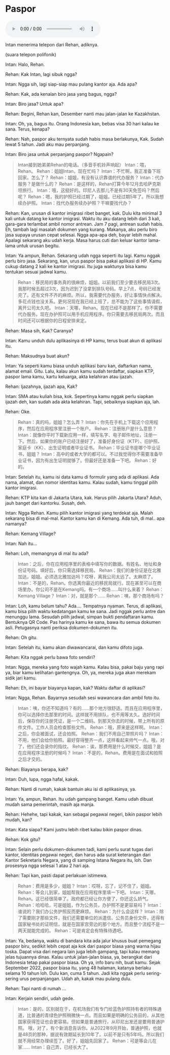 # Paspor

![U1T4 - Paspor](./audio/U1T4%20-%20Paspor.m4a)

Intan menerima telepon dari Rehan, adiknya.

(suara telepon polifonik)

Intan: Halo, Rehan.

Rehan: Kak Intan, lagi sibuk ngga?

Intan: Ngga sih, lagi siap-siap mau pulang kantor aja. Ada apa?

Rehan: Kak, ada kenalan biro jasa yang bagus, ngga?

Intan: Biro jasa? Untuk apa?

Rehan: Begini, Rehan kan, Desember nanti mau jalan-jalan ke Kazakhstan.

Intan: Oh, ya, bagus itu. Orang Indonesia kan, bebas visa 30 hari kalau ke sana. Terus, kenapa?

Rehan: Nah, paspor aku ternyata sudah habis masa berlakunya, Kak. Sudah lewat 5 tahun. Jadi aku mau perpanjang.

Intan: Biro jasa untuk perpanjang paspor? Ngapain?

> Intan接到她弟弟Rehan的电话。（多音手机铃声响起）
> Intan：喂，Rehan。
> Rehan：姐姐Intan，现在忙吗？
> Intan：不忙啊，我正准备下班回家。怎么了？
> Rehan：姐姐，有没有认识靠谱的代办服务？
> Intan：代办服务？是做什么的？
> Rehan：是这样的，Rehan打算今年12月去哈萨克斯坦旅行。
> Intan：哦，这挺好的。印尼人去那儿不是有30天免签吗？然后呢？
> Rehan：嗯，我的护照已经过期了，姐姐。已经过期5年了。所以我想续办护照。
> Intan：找代办服务续办护照？干嘛要找代办？

Rehan: Kan, urusan di kantor imigrasi ribet banget, kak. Dulu kita minimal 3 kali untuk datang ke kantor imigrasi. Waktu itu aku datang lebih dari 3 kali, gara-gara terlambat ambil nomor antrean. Jam 7 pagi, antrean sudah habis. Eh, tambah lagi masalah dokumen yang kurang. Makanya, aku perlu biro jasa supaya urusan cepat selesai. Ngga apa-apa deh, bayar lebih mahal. Apalagi sekarang aku udah kerja. Masa harus cuti dan keluar kantor lama-lama untuk urusan begitu.

Intan: Ya ampun, Rehan. Sekarang udah ngga seperti itu lagi. Kamu nggak perlu biro jasa. Sekarang, kan, urus paspor bisa pakai aplikasi di HP. Kamu cukup datang 2 kali ke kantor imigrasi. Itu juga waktunya bisa kamu tentukan sesuai jadwal kamu.

> Rehan：移民局的事务真的很麻烦，姐姐。以前我们至少要去移民局3次。我那时候去超过3次，因为迟到了没拿到排队号码。早上7点，号码已经发完了。还有文件不齐的麻烦。所以，我需要代办服务，好让事情快点解决。多花点钱也没关系。更何况现在我已经上班了，总不能为了这些事情请假，离开公司太久吧。
> Intan：天哪，Rehan。现在已经不是那样了。你不需要代办服务。现在办护照可以用手机应用程序。你只需要去移民局两次。而且时间还可以根据你的日程安排来定。

Rehan: Masa sih, Kak? Caranya?

Intan: Kamu unduh dulu aplikasinya di HP kamu, terus buat akun di aplikasi itu.

Rehan: Maksudnya buat akun?

Intan: Ya seperti kamu biasa unduh aplikasi baru kan, daftarkan nama, alamat email. Gitu. Lalu, kalau akun kamu sudah terdaftar, siapkan KTP, paspor lama kamu, kartu keluarga, akta kelahiran atau ijazah.

Rehan: Ijazahnya, ijazah apa, Kak?

Intan: SMA atau kuliah bisa, kok. Sepertinya kamu nggak perlu siapkan ijazah deh, kan sudah ada akta kelahiran. Tapi, sebaiknya siapkan aja, lah.

Rehan: Oke.

> Rehan：真的吗，姐姐？怎么弄？
> Intan：你先在手机上下载这个应用程序，然后在应用程序里注册一个账户。
> Rehan：注册账户是什么意思？
> Intan：就像你平时下载新应用一样，填写名字、电子邮件地址，注册一下。然后，如果你的账户已经注册好了，准备好身份证（KTP）、旧护照、家庭卡（KK）、出生证明或者毕业证书。
> Rehan：毕业证书是哪个毕业证书，姐姐？
> Intan：高中的或者大学的都可以。不过我觉得你不需要准备毕业证书，因为有出生证明就够了。但最好还是准备一下吧。
> Rehan：好的。

Intan: Setelah itu, kamu isi data kamu di formulir yang ada di aplikasi. Ada nama, alamat, dan nomor identitas kamu. Kalau sudah, kamu tinggal pilih kantor imigrasi.

Rehan: KTP kita kan di Jakarta Utara, kak. Harus pilih Jakarta Utara? Aduh, jauh banget dari kantorku. Susah, deh.

Intan: Ngga Rehan. Kamu pilih kantor imigrasi yang terdekat aja. Malah sekarang bisa di mal-mal. Kantor kamu kan di Kemang. Ada tuh, di mal.. apa namanya?

Rehan: Kemang Village?

Intan: Nah itu…

Rehan: Loh, memangnya di mal itu ada?

> Intan：之后，你在应用程序里的表格中填写你的数据。有姓名、地址和身份证号码。填好后，你只需选择移民局。
> Rehan：我们的身份证是在北雅加达，姐姐。必须选北雅加达吗？哎呀，离我公司太远了。太麻烦了。
> Intan：不是的，Rehan。你选离你最近的移民局就行。现在甚至可以在商场里办。你公司不是在Kemang吗。有一个商场……叫什么来着？
> Rehan：Kemang Village？
> Intan：对，就是那个……
> Rehan：咦，那个商场有吗？

Intan: Loh, kamu belum tahu? Ada…. Tempatnya nyaman. Terus, di aplikasi, kamu bisa pilih waktu kedatangan kamu ke sana. Jadi nggak perlu antre dan menunggu lama. Sesudah pilih jadwal, simpan bukti pendaftaran kamu. Bentuknya QR Code. Pas harinya kamu ke sana, bawa itu semua dokumen asli. Petugasnya nanti periksa dokumen-dokumen itu.

Rehan: Oh gitu.

Intan: Setelah itu, kamu akan diwawancarai, dan kamu difoto juga.

Rehan: Kita nggak perlu bawa foto sendiri?

Intan: Ngga, mereka yang foto wajah kamu. Kalau bisa, pakai baju yang rapi ya, biar kamu kelihatan gantengnya. Oh, ya, mereka juga akan merekam sidik jari kamu.

Rehan: Eh, ini bayar biayanya kapan, kak? Waktu daftar di aplikasi?

Intan: Ngga, Rehan. Bayarnya sesudah sesi wawancara dan ambil foto itu.

> Intan：咦，你还不知道吗？有的……那个地方很舒适。而且在应用程序里，你可以选择你去那里的时间。这样就不用排队，也不用等太久。选好时间后，保存你的注册凭证，是一个二维码。到那天你去的时候，带上所有的原件文件。工作人员会检查那些文件。
> Rehan：哦，原来是这样啊。
> Intan：之后，你会被面试，还会拍照。
> Rehan：我们不用自己带照片吗？
> Intan：不用，他们会给你拍照。最好穿得整齐一点，这样看起来帅气一点。哦，对了，他们还会录你的指纹。
> Rehan：诶，那费用是什么时候交，姐姐？是在应用程序注册的时候吗？
> Intan：不是的，Rehan。费用是在面试和拍照之后才交的。

Rehan: Biayanya berapa, kak?

Intan: Duh, lupa, ngga hafal, kakak.

Rehan: Nanti di rumah, kakak bantuin aku isi di aplikasinya, ya.

Intan: Ya, ampun, Rehan. Itu udah gampang banget. Kamu udah dibuat mudah sama pemerintah, masih aja manja.

Rehan: Hehehe, tapi kakak, kan sebagai pegawai negeri, bikin paspor lebih mudah, kan?

Intan: Kata siapa? Kami justru lebih ribet kalau bikin paspor dinas.

Rehan: Kok gitu?

Intan: Selain perlu dokumen-dokumen tadi, kami perlu surat tugas dari kantor, identitas pegawai negeri, dan harus ada surat keterangan dari Kantor Sekretaris Negara, yang di samping Istana Negara itu, loh. Dan prosesnya ngga selesai 1 atau 2 hari aja.

Rehan: Tapi kan, pasti dapat perlakuan istimewa.

> Rehan：费用是多少，姐姐？
> Intan：哎呀，忘了，记不住了，姐姐。
> Rehan：等会儿到家，姐姐帮我在应用程序里填一下吧。
> Intan：天哪，Rehan。这已经很简单了。政府都已经让你方便了，你还这么娇气。
> Rehan：哈哈哈，可是姐姐，作为公务员，办护照不是更容易吗？
> Intan：谁说的？我们办公务护照反而更麻烦。
> Rehan：为什么会这样？
> Intan：除了需要刚才那些文件，我们还需要单位的派遣信、公务员身份文件，还得有国家秘书处的证明信，就是在国家宫旁边的那个地方。而且整个流程不是一两天就能完成的。
> Rehan：可是肯定会有特殊待遇吧。

Intan: Ya, bedanya, waktu di bandara kita ada jalur khusus buat pemegang paspor biru, sedikit lebih cepat aja kok dari paspor biasa yang warna hijau toska. Dapat visa dari negara lain juga lebih gampang, tapi kalau memang jelas tujuannya dinas. Kalau untuk jalan-jalan biasa, ya, berangkat dari Indonesia tetap pakai paspor biasa.
Oh ya, info baru nih, buat kamu. Sejak September 2022, paspor biasa itu, yang 48 halaman, katanya berlaku selama 10 tahun loh. Dulu kan, cuma 5 tahun. Jadi kita nggak perlu sering-sering urus perpanjangan. Udah ah, kakak mau pulang dulu.

Rehan: Tapi nanti di rumah …

Intan: Kerjain sendiri, udah gede.

> Intan：是的，区别就在于，在机场我们有专门给蓝色护照持有者的特殊通道，比普通的青绿色护照稍微快一点。而且如果是明确的公务目的，从其他国家获得签证也会更容易。但如果是普通旅行，从印尼出发还是要用普通护照。
> 哦，对了，有个新消息告诉你。从2022年9月开始，普通护照，也就是48页的那种，据说有效期延长到10年了。以前不是只有5年吗。所以我们就不用经常办理续签了。好了，姐姐先回家了。
> Rehan：可是等会儿在家……
> Intan：自己弄，已经长大了。
